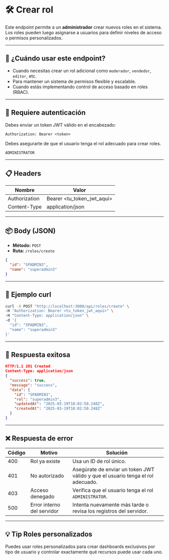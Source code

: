 # 🛠️ Crear rol

Este endpoint permite a un **administrador** crear nuevos roles en el sistema. Los roles pueden luego asignarse a usuarios para definir niveles de acceso o permisos personalizados.

---

## 🧠 ¿Cuándo usar este endpoint?

- Cuando necesitas crear un rol adicional como `moderador`, `vendedor`, `editor`, etc.
- Para mantener un sistema de permisos flexible y escalable.
- Cuando estás implementando control de acceso basado en roles (RBAC).

---

## 🔐 Requiere autenticación

Debes enviar un token JWT válido en el encabezado:

```http
Authorization: Bearer <token>
```

Debes asegurarte de que el usuario tenga el rol adecuado para crear roles.

```http
ADMINISTRATOR
```

---

## 📋 Headers

| Nombre        | Valor                      |
| ------------- | -------------------------- |
| Authorization | Bearer <tu_token_jwt_aqui> |
| Content-Type  | application/json           |

---

## 📦 Body (JSON)
- **Método:** `POST`
- **Ruta:** `/roles/create`

```json
{
  "id": "SPADMIN3",
  "name": "superadmin3"
}
```

---

## 🚀 Ejemplo curl

```bash
curl -X POST "http://localhost:3000/api/roles/create" \
-H "Authorization: Bearer <tu_token_jwt_aqui>" \
-H "Content-Type: application/json" \
-d '{
  "id": "SPADMIN3",
  "name": "superadmin3"
}'
```

---

## 📄 Respuesta exitosa

```json
HTTP/1.1 201 Created
Content-Type: application/json
{
  "success": true,
  "message": "success",
  "data": {
    "id": "SPADMIN3",
    "rol": "superadmin3",
    "updatedAt": "2025-03-19T18:02:50.248Z",
    "createdAt": "2025-03-19T18:02:50.248Z"
  }
}
```

---

## ❌ Respuesta de error
| Código | Motivo                      | Solución                                                     |
| ------ | --------------------------- | ------------------------------------------------------------ |
| 400    | Rol ya existe              | Usa un ID de rol único.                                       |
| 401    | No autorizado              | Asegúrate de enviar un token JWT válido y que el usuario tenga el rol adecuado. |
| 403    | Acceso denegado          | Verifica que el usuario tenga el rol `ADMINISTRATOR`.        |
| 500    | Error interno del servidor | Intenta nuevamente más tarde o revisa los registros del servidor. |

---

## 💡 Tip Roles personalizados

Puedes usar roles personalizados para crear dashboards exclusivos por tipo de usuario y controlar exactamente qué recursos puede usar cada uno.